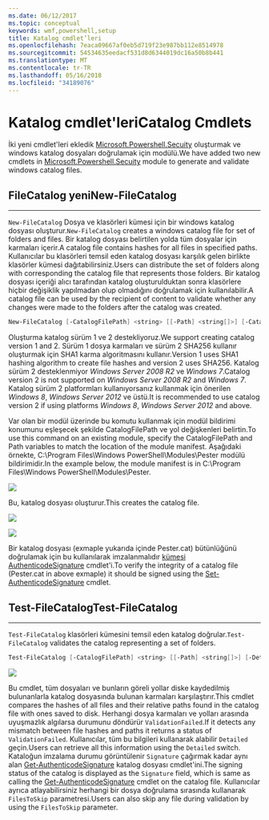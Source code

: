 ```yaml
---
ms.date: 06/12/2017
ms.topic: conceptual
keywords: wmf,powershell,setup
title: Katalog cmdlet’leri
ms.openlocfilehash: 7eaca09667af0eb5d719f23e987bb112e8514978
ms.sourcegitcommit: 54534635eedacf531d8d6344019dc16a50b8b441
ms.translationtype: MT
ms.contentlocale: tr-TR
ms.lasthandoff: 05/16/2018
ms.locfileid: "34189076"
---
```

# <a name="catalog-cmdlets"></a><span data-ttu-id="8e9a8-103">Katalog cmdlet'leri</span><span class="sxs-lookup"><span data-stu-id="8e9a8-103">Catalog Cmdlets</span></span>

<span data-ttu-id="8e9a8-104">İki yeni cmdlet'leri ekledik [Microsoft.Powershell.Secuity](https://technet.microsoft.com/en-us/library/hh847877.aspx) oluşturmak ve windows katalog dosyaları doğrulamak için modülü.</span><span class="sxs-lookup"><span data-stu-id="8e9a8-104">We have added two new cmdlets in [Microsoft.Powershell.Secuity](https://technet.microsoft.com/en-us/library/hh847877.aspx) module to generate and validate windows catalog files.</span></span>

## <a name="new-filecatalog"></a><span data-ttu-id="8e9a8-105">FileCatalog yeni</span><span class="sxs-lookup"><span data-stu-id="8e9a8-105">New-FileCatalog</span></span>
--------------------------------

<span data-ttu-id="8e9a8-106">`New-FileCatalog` Dosya ve klasörleri kümesi için bir windows katalog dosyası oluşturur.</span><span class="sxs-lookup"><span data-stu-id="8e9a8-106">`New-FileCatalog` creates a windows catalog file for set of folders and files.</span></span> <span data-ttu-id="8e9a8-107">Bir katalog dosyası belirtilen yolda tüm dosyalar için karmaları içerir.</span><span class="sxs-lookup"><span data-stu-id="8e9a8-107">A catalog file contains hashes for all files in specified paths.</span></span> <span data-ttu-id="8e9a8-108">Kullanıcılar bu klasörleri temsil eden katalog dosyası karşılık gelen birlikte klasörler kümesi dağıtabilirsiniz.</span><span class="sxs-lookup"><span data-stu-id="8e9a8-108">Users can distribute the set of folders along with corresponding the catalog file that represents those folders.</span></span> <span data-ttu-id="8e9a8-109">Bir katalog dosyası içeriği alıcı tarafından katalog oluşturulduktan sonra klasörlere hiçbir değişiklik yapılmadan olup olmadığını doğrulamak için kullanılabilir.</span><span class="sxs-lookup"><span data-stu-id="8e9a8-109">A catalog file can be used by the recipient of content to validate whether any changes were made to the folders after the catalog was created.</span></span>

```powershell
New-FileCatalog [-CatalogFilePath] <string> [[-Path] <string[]>] [-CatalogVersion <int>] [-WhatIf] [-Confirm] [<CommonParameters>]
```
<span data-ttu-id="8e9a8-110">Oluşturma katalog sürüm 1 ve 2 destekliyoruz.</span><span class="sxs-lookup"><span data-stu-id="8e9a8-110">We support creating catalog version 1 and 2.</span></span> <span data-ttu-id="8e9a8-111">Sürüm 1 dosya karmaları ve sürüm 2 SHA256 kullanır oluşturmak için SHA1 karma algoritmasını kullanır.</span><span class="sxs-lookup"><span data-stu-id="8e9a8-111">Version 1 uses SHA1 hashing algorithm to create file hashes and version 2 uses SHA256.</span></span> <span data-ttu-id="8e9a8-112">Katalog sürüm 2 desteklenmiyor *Windows Server 2008 R2* ve *Windows 7*.</span><span class="sxs-lookup"><span data-stu-id="8e9a8-112">Catalog version 2 is not supported on *Windows Server 2008 R2* and *Windows 7*.</span></span> <span data-ttu-id="8e9a8-113">Katalog sürüm 2 platformları kullanıyorsanız kullanmak için önerilen *Windows 8*, *Windows Server 2012* ve üstü.</span><span class="sxs-lookup"><span data-stu-id="8e9a8-113">It is recommended to use catalog version 2 if using platforms *Windows 8*, *Windows Server 2012* and above.</span></span>

<span data-ttu-id="8e9a8-114">Var olan bir modül üzerinde bu komutu kullanmak için modül bildirimi konumunu eşleşecek şekilde CatalogFilePath ve yol değişkenleri belirtin.</span><span class="sxs-lookup"><span data-stu-id="8e9a8-114">To use this command on an existing module, specify the CatalogFilePath and Path variables to match the location of the module manifest.</span></span> <span data-ttu-id="8e9a8-115">Aşağıdaki örnekte, C:\Program Files\Windows PowerShell\Modules\Pester modülü bildirimidir.</span><span class="sxs-lookup"><span data-stu-id="8e9a8-115">In the example below, the module manifest is in C:\Program Files\Windows PowerShell\Modules\Pester.</span></span>

![](../images/NewFileCatalog.jpg)

<span data-ttu-id="8e9a8-116">Bu, katalog dosyası oluşturur.</span><span class="sxs-lookup"><span data-stu-id="8e9a8-116">This creates the catalog file.</span></span>

![](../images/CatalogFile1.jpg)

![](../images/CatalogFile2.jpg)

<span data-ttu-id="8e9a8-117">Bir katalog dosyası (exmaple yukarıda içinde Pester.cat) bütünlüğünü doğrulamak için bu kullanılarak imzalanmalıdır [kümesi AuthenticodeSignature](https://technet.microsoft.com/library/hh849819.aspx) cmdlet'i.</span><span class="sxs-lookup"><span data-stu-id="8e9a8-117">To verify the integrity of a catalog file (Pester.cat in above exmaple) it should be signed using the [Set-AuthenticodeSignature](https://technet.microsoft.com/library/hh849819.aspx) cmdlet.</span></span>


## <a name="test-filecatalog"></a><span data-ttu-id="8e9a8-118">Test-FileCatalog</span><span class="sxs-lookup"><span data-stu-id="8e9a8-118">Test-FileCatalog</span></span>
--------------------------------

<span data-ttu-id="8e9a8-119">`Test-FileCatalog` klasörleri kümesini temsil eden katalog doğrular.</span><span class="sxs-lookup"><span data-stu-id="8e9a8-119">`Test-FileCatalog` validates the catalog representing a set of folders.</span></span>

```powershell
Test-FileCatalog [-CatalogFilePath] <string> [[-Path] <string[]>] [-Detailed] [-FilesToSkip <string[]>] [-WhatIf] [-Confirm] [<CommonParameters>]
```

![](../images/TestFileCatalog.jpg)

<span data-ttu-id="8e9a8-120">Bu cmdlet, tüm dosyaları ve bunların göreli yollar diske kaydedilmiş bulunanlarla katalog dosyasında bulunan karmaları karşılaştırır.</span><span class="sxs-lookup"><span data-stu-id="8e9a8-120">This cmdlet compares the hashes of all files and their relative paths found in the catalog file with ones saved to disk.</span></span> <span data-ttu-id="8e9a8-121">Herhangi dosya karmaları ve yolları arasında uyuşmazlık algılarsa durumunu döndürür `ValidationFailed`.</span><span class="sxs-lookup"><span data-stu-id="8e9a8-121">If it detects any mismatch between file hashes and paths it returns a status of `ValidationFailed`.</span></span>
<span data-ttu-id="8e9a8-122">Kullanıcılar, tüm bu bilgileri kullanarak alabilir `Detailed` geçin.</span><span class="sxs-lookup"><span data-stu-id="8e9a8-122">Users can retrieve all this information using the `Detailed` switch.</span></span> <span data-ttu-id="8e9a8-123">Kataloğun imzalama durumu görüntülenir `Signature` çağırmak kadar aynı alan [Get-AuthenticodeSignature](https://technet.microsoft.com/en-us/library/hh849805.aspx) katalog dosyası cmdlet'ini.</span><span class="sxs-lookup"><span data-stu-id="8e9a8-123">The signing status of the catalog is displayed as the `Signature` field, which is same as calling the [Get-AuthenticodeSignature](https://technet.microsoft.com/en-us/library/hh849805.aspx) cmdlet on the catalog file.</span></span>
<span data-ttu-id="8e9a8-124">Kullanıcılar ayrıca atlayabilirsiniz herhangi bir dosya doğrulama sırasında kullanarak `FilesToSkip` parametresi.</span><span class="sxs-lookup"><span data-stu-id="8e9a8-124">Users can also skip any file during validation by using the `FilesToSkip` parameter.</span></span>

